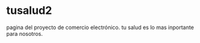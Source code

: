 # tusalud2
pagina del proyecto de comercio electrónico. tu salud es lo mas inportante para nosotros.
